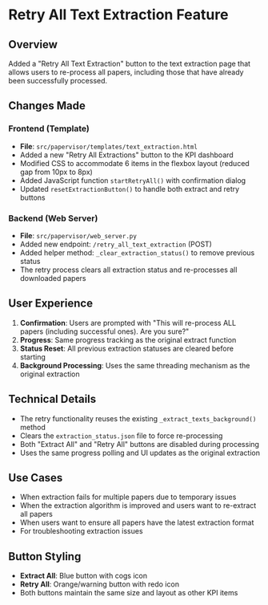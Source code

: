 # Retry All Text Extraction Feature

## Overview
Added a "Retry All Text Extraction" button to the text extraction page that allows users to re-process all papers, including those that have already been successfully processed.

## Changes Made

### Frontend (Template)
- **File**: `src/papervisor/templates/text_extraction.html`
- Added a new "Retry All Extractions" button to the KPI dashboard
- Modified CSS to accommodate 6 items in the flexbox layout (reduced gap from 10px to 8px)
- Added JavaScript function `startRetryAll()` with confirmation dialog
- Updated `resetExtractionButton()` to handle both extract and retry buttons

### Backend (Web Server)
- **File**: `src/papervisor/web_server.py`
- Added new endpoint: `/retry_all_text_extraction` (POST)
- Added helper method: `_clear_extraction_status()` to remove previous status
- The retry process clears all extraction status and re-processes all downloaded papers

## User Experience
1. **Confirmation**: Users are prompted with "This will re-process ALL papers (including successful ones). Are you sure?"
2. **Progress**: Same progress tracking as the original extract function
3. **Status Reset**: All previous extraction statuses are cleared before starting
4. **Background Processing**: Uses the same threading mechanism as the original extraction

## Technical Details
- The retry functionality reuses the existing `_extract_texts_background()` method
- Clears the `extraction_status.json` file to force re-processing
- Both "Extract All" and "Retry All" buttons are disabled during processing
- Uses the same progress polling and UI updates as the original extraction

## Use Cases
- When extraction fails for multiple papers due to temporary issues
- When the extraction algorithm is improved and users want to re-extract all papers
- When users want to ensure all papers have the latest extraction format
- For troubleshooting extraction issues

## Button Styling
- **Extract All**: Blue button with cogs icon
- **Retry All**: Orange/warning button with redo icon
- Both buttons maintain the same size and layout as other KPI items
